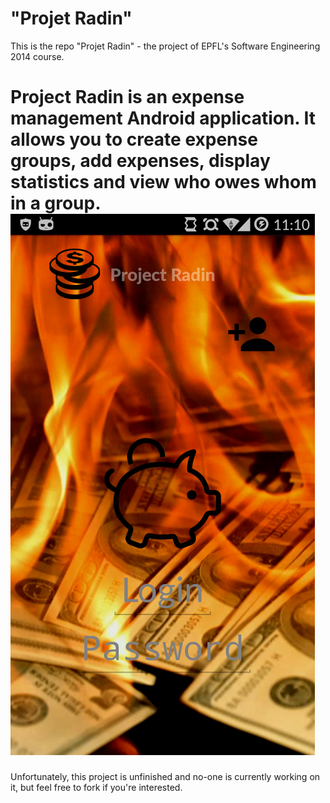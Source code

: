"Projet Radin"
========================

This is the repo "Projet Radin" - the project of EPFL's Software Engineering 2014 course.

Project Radin is an expense management Android application. It allows you to create expense groups, add expenses, display statistics and view who owes whom in a group.
![LoginPage](loginPage.png)
=========================
Unfortunately, this project is unfinished and no-one is currently working on it, but feel free to fork if you're interested.
